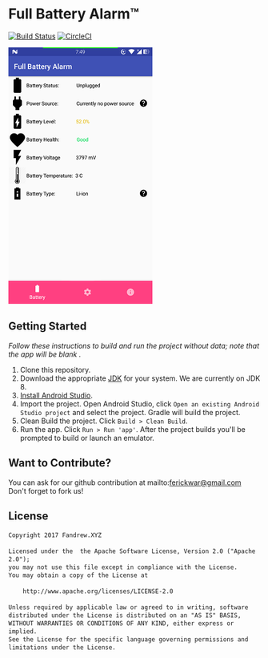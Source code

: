 # Full Battery Alarm™

[![Build Status](https://travis-ci.org/aircatcher/FullBatteryAlarm.svg?branch=master)](https://travis-ci.org/aircatcher/FullBatteryAlarm)
[![CircleCI](https://circleci.com/gh/aircatcher/FullBatteryAlarm.svg?style=svg)](https://circleci.com/gh/aircatcher/FullBatteryAlarm)

![Battery Info](screenshots/tab1.png)

## Getting Started

_Follow these instructions to build and run the project without data; note that
the app will be blank ._

1. Clone this repository.
2. Download the appropriate [JDK](http://www.oracle.com/technetwork/java/javase/downloads/jdk8-downloads-2133151.html)
for your system. We are currently on JDK 8.
3. [Install Android Studio](https://developer.android.com/sdk/index.html).
4. Import the project. Open Android Studio, click `Open an existing Android
   Studio project` and select the project. Gradle will build the project.
5. Clean Build the project. Click `Build > Clean Build`.
6. Run the app. Click `Run > Run 'app'`. After the project builds you'll be
   prompted to build or launch an emulator.

## Want to Contribute?

You can ask for our github contribution at mailto:ferickwar@gmail.com
Don't forget to fork us!

## License

```
Copyright 2017 Fandrew.XYZ

Licensed under the  the Apache Software License, Version 2.0 ("Apache 2.0");
you may not use this file except in compliance with the License.
You may obtain a copy of the License at

    http://www.apache.org/licenses/LICENSE-2.0

Unless required by applicable law or agreed to in writing, software
distributed under the License is distributed on an "AS IS" BASIS,
WITHOUT WARRANTIES OR CONDITIONS OF ANY KIND, either express or implied.
See the License for the specific language governing permissions and
limitations under the License.
```
